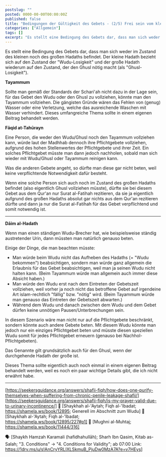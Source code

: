 ```yaml
---
postslug: ""
posted: 0000-00-00T00:00:00Z
published: false
title: "Bedingungen der Gültigkeit des Gebets - (2/5) Frei sein vom kleinen und großen Hadath"
categories: ["Allgemein"]
tags: []
excerpt: "Es stellt eine Bedingung des Gebets dar, dass man sich weder im Zustand des kleinen noch des großen..."
---
```


Es stellt eine Bedingung des Gebets dar, dass man sich weder im Zustand des kleinen noch des großen Hadaths befindet. Der kleine Hadath bezieht sich auf den Zustand der "Wudu-Losigkeit" und der große Hadath wiederum auf den Zustand, der den Ghusl nötig macht (als "Ghusl-Losigkeit").

**Tayammum**

Sollte man gemäß der Standards der Schari'ah nicht dazu in der Lage sein, für das Gebet den Wudu oder den Ghusl zu vollziehen, könnte man den Tayammum vollziehen. Die gängisten Gründe wären das Fehlen von (genug) Wasser oder eine Verletzung, welche das ausreichende Waschen mit Wasser verhindert. Dieses umfangreiche Thema sollte in einem eigenen Beitrag behandelt werden.

**Fāqid at-Tahūrayn**

Eine Person, die weder den Wudu/Ghusl noch den Tayammum vollziehen kann, würde laut der Madhhab dennoch ihre Pflichtgebete vollziehen, aufgrund des hohen Stellenwertes der Pflichtgebete und ihrer Zeit. Ein solches Pflichtgebet müsste man dann jedoch nachholen, sobald man sich wieder mit Wudu/Ghusl oder Tayammum reinigen kann.

Was die anderen Gebete angeht, so dürfte man diese gar nicht beten, weil keine verpflichtende Notwendigkeit dafür besteht.

Wenn eine solche Person sich auch noch im Zustand des großen Hadaths befindet (also eigentlich Ghusl vollziehen müsste), dürfte sie bei diesem Gebet aus dem Qur'an nur Surat al-Fatihah rezitieren, da sie ja eigentlich aufgrund des großen Hadaths absolut gar nichts aus dem Qur'an rezitieren dürfte und dann ja nur die Surat al-Fatihah für das Gebet verpflichtend und somit notwendig ist.

* * *

**Dāim al-Hadath**

Wenn man einen ständigen Wudu-Brecher hat, wie beispielsweise ständig austretender Urin, dann müssten man natürlich genauso beten.

Einige der Dinge, die man beachten müsste:

* Man würde beim Wudu nicht das Aufheben des Hadaths (= "Wudu bekommen") beabsichtigen, sondern man würde ganz allgemein die Erlaubnis für das Gebet beabsichtigen, weil man ja seinen Wudu nicht halten kann.
    (Beim Tayammum würde man allgemein auch immer diese Absicht haben.)
* Man würde den Wudu erst nach dem Eintreten der Gebetszeit vollziehen, weil vorher ja noch nicht das betroffene Gebet auf irgendeine Art islam-rechtlich "fällig" bzw. "nötig" wird.
    (Beim Tayammum würde man genauso das Eintreten der Gebetszeit abwarten.)
* Während dem Wudu und danach zwischen dem Wudu und dem Gebet dürfen keine unnötigen Pausen/Unterbrechungen sein.

In diesem Szenario wäre man nicht nur auf die Pflichtgebete beschränkt, sondern könnte auch andere Gebete beten. Mit diesem Wudu könnte man jedoch nur ein einziges Pflichtgebet beten und müsste diesen speziellen Wudu somit für jedes Pflichtgebet erneuern (genauso bei Nachhol-Pflichtgebeten).

Das Genannte gilt grundsätzlich auch für den Ghusl, wenn der durchgehende Hadath der große ist.

Dieses Thema sollte eigentlich auch noch einmal in einem eigenen Beitrag behandelt werden, weil es noch ein paar wichtige Details gibt, die ich nicht erwähnt habe.

* * *

[https://seekersguidance.org/answers/shafii-fiqh/how-does-one-purify-themselves-when-suffering-from-chronic-penile-leakage-shafii/]
[https://seekersguidance.org/answers/shafii-fiqh/is-my-prayer-valid-due-to-urinary-incontinence/]
:green_book: [Shaykhah al-'Aytah; Fiqh al-'Ibadat; https://shamela.ws/book/12895; Generell im Abschnitt zum Wudu]
:green_book: [Shaykhah al-'Aytah; Fiqh al-'Ibadat; https://shamela.ws/book/12895/227#p1]
:green_book: [Mughni al-Muhtaj; https://shamela.ws/book/11444/316]

:speaking_head: [Shaykh Hamzah Karamali (hafidhahullāh);
Sharh Ibn Qasim, Kitab as-Salah;
"3\. Conditions" -> "4\. Conditions for Validity";
ab 07:00
Link: https://1drv.ms/u/s!AnCryYRLIXLSkmuB_PjuDw0MzA7A?e=v7HEys]